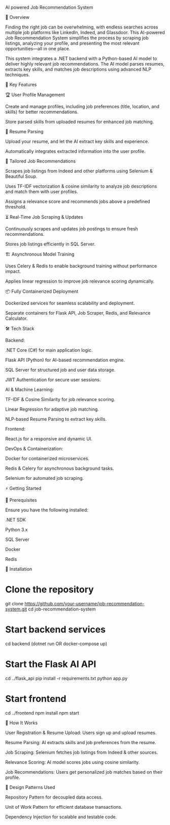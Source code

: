 AI powered Job Recommendation System

🚀 Overview

Finding the right job can be overwhelming, with endless searches across multiple job platforms like LinkedIn, Indeed, and Glassdoor. This AI-powered Job Recommendation System simplifies the process by scraping job listings, analyzing your profile, and presenting the most relevant opportunities—all in one place.

This system integrates a .NET backend with a Python-based AI model to deliver highly relevant job recommendations. The AI model parses resumes, extracts key skills, and matches job descriptions using advanced NLP techniques.

🔑 Key Features

🏆 User Profile Management

Create and manage profiles, including job preferences (title, location, and skills) for better recommendations.

Store parsed skills from uploaded resumes for enhanced job matching.

📄 Resume Parsing

Upload your resume, and let the AI extract key skills and experience.

Automatically integrates extracted information into the user profile.

🎯 Tailored Job Recommendations

Scrapes job listings from Indeed and other platforms using Selenium & Beautiful Soup.

Uses TF-IDF vectorization & cosine similarity to analyze job descriptions and match them with user profiles.

Assigns a relevance score and recommends jobs above a predefined threshold.

⏳ Real-Time Job Scraping & Updates

Continuously scrapes and updates job postings to ensure fresh recommendations.

Stores job listings efficiently in SQL Server.

🏗 Asynchronous Model Training

Uses Celery & Redis to enable background training without performance impact.

Applies linear regression to improve job relevance scoring dynamically.

📦 Fully Containerized Deployment

Dockerized services for seamless scalability and deployment.

Separate containers for Flask API, Job Scraper, Redis, and Relevance Calculator.

🛠 Tech Stack

Backend:

.NET Core (C#) for main application logic.

Flask API (Python) for AI-based recommendation engine.

SQL Server for structured job and user data storage.

JWT Authentication for secure user sessions.

AI & Machine Learning:

TF-IDF & Cosine Similarity for job relevance scoring.

Linear Regression for adaptive job matching.

NLP-based Resume Parsing to extract key skills.

Frontend:

React.js for a responsive and dynamic UI.

DevOps & Containerization:

Docker for containerized microservices.

Redis & Celery for asynchronous background tasks.

Selenium for automated job scraping.

⚡ Getting Started

🔹 Prerequisites

Ensure you have the following installed:

.NET SDK

Python 3.x

SQL Server

Docker

Redis

🔹 Installation

# Clone the repository
git clone https://github.com/your-username/job-recommendation-system.git
cd job-recommendation-system

# Start backend services
cd backend
(dotnet run OR docker-compose up)

# Start the Flask AI API
cd ../flask_api
pip install -r requirements.txt
python app.py

# Start frontend
cd ../frontend
npm install
npm start

🎯 How It Works

User Registration & Resume Upload: Users sign up and upload resumes.

Resume Parsing: AI extracts skills and job preferences from the resume.

Job Scraping: Selenium fetches job listings from Indeed & other sources.

Relevance Scoring: AI model scores jobs using cosine similarity.

Job Recommendations: Users get personalized job matches based on their profile.

📜 Design Patterns Used

Repository Pattern for decoupled data access.

Unit of Work Pattern for efficient database transactions.

Dependency Injection for scalable and testable code.


